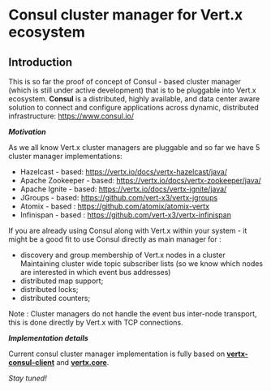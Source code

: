 # Consul cluster manager for Vert.x ecosystem #

**Introduction**
-
This is so far the proof of concept of Consul - based cluster manager (which is still under active development) that is to be pluggable into Vert.x ecosystem. **Consul** is a distributed, highly available, and data center aware solution to connect and configure applications across dynamic, distributed infrastructure: https://www.consul.io/ 

***Motivation***

As we all know Vert.x cluster managers are pluggable and so far we have 5 cluster manager implementations: 

- Hazelcast - based: https://vertx.io/docs/vertx-hazelcast/java/
- Apache Zookeeper - based: https://vertx.io/docs/vertx-zookeeper/java/  
- Apache Ignite - based: https://vertx.io/docs/vertx-ignite/java/
- JGroups - based: https://github.com/vert-x3/vertx-jgroups
- Atomix - based : https://github.com/atomix/atomix-vertx
- Infinispan - based : https://github.com/vert-x3/vertx-infinispan 

If you are already using Consul along with Vert.x within your system - it might be a good fit to use Consul directly as main manager for : 
- discovery and group membership of Vert.x nodes in a cluster
Maintaining cluster wide topic subscriber lists (so we know which nodes are interested in which event bus addresses)
- distributed map support;
- distributed locks;
- distributed counters;   

Note : Cluster managers do not handle the event bus inter-node transport, this is done directly by Vert.x with TCP connections.

***Implementation details***

Current consul cluster manager implementation is fully based on [**vertx-consul-client**](https://vertx.io/docs/vertx-consul-client/java/) and [**vertx.core**](https://vertx.io/docs/vertx-core/java/).

*Stay tuned!* 